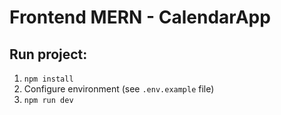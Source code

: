 # Frontend MERN - CalendarApp

## Run project:

1. `npm install`
2. Configure environment (see `.env.example` file)
3. `npm run dev`
